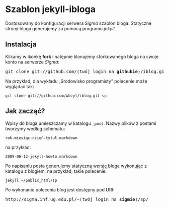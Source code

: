 # Szablon jekyll-ibloga 

Dostosowany do konfiguracji serwera *Sigma* szablon bloga.
Statyczne strony bloga generujemy za pomocą programu *jekyll*.

## Instalacja

Klikamy w ikonkę **fork** i natępnie klonujemy sforkowanego bloga
na swoje konto na serwerze *Sigma*:

<pre>git clone git://github.com/⟨twój login na <b>githubie</b>⟩/iblog.git <i>nazwa wykładu</i>
</pre>

Na przykład, dla wykładu „Środowisko programisty” polecenie może wyglądać tak:

    git clone git://github.com/wbzyl/iblog.git sp

## Jak zacząć?

Wpisy do bloga umieszczamy w katalogu `_post`.
Nazwy plików z postami tworzymy według schematu:

    rok-miesiąc-dzień-tytuł.markdown

na przykład:

    2009-06-12-jekyll-howto.markdown

Po napisaniu posta generujemy statyczną wersję bloga wykonując z
katalogu z blogiem, na przykład, takie polecenie:

    jekyll ~/public_html/sp

Po wykonaniu polecenia blog jest dostępny pod URI:

<pre>http://sigma.inf.ug.edu.pl/~⟨twój login na <b>sigmie</b>⟩/sp/
</pre>
